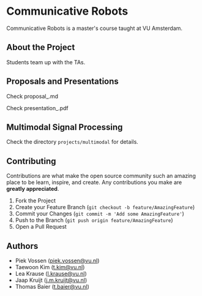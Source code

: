 # Communicative Robots

Communicative Robots is a master's course taught at VU Amsterdam.

## About the Project

Students team up with the TAs.

## Proposals and Presentations

Check proposal_<name>.md
  
Check presentation_<name>.pdf
  
## Multimodal Signal Processing

Check the directory `projects/multimodal` for details.

## Contributing

Contributions are what make the open source community such an amazing place to be learn, inspire, and create. Any contributions you make are **greatly appreciated**.

1. Fork the Project
2. Create your Feature Branch (`git checkout -b feature/AmazingFeature`)
3. Commit your Changes (`git commit -m 'Add some AmazingFeature'`)
4. Push to the Branch (`git push origin feature/AmazingFeature`)
5. Open a Pull Request

## Authors
* Piek Vossen (piek.vossen@vu.nl)
* Taewoon Kim (t.kim@vu.nl)
* Lea Krause (l.krause@vu.nl)
* Jaap Kruijt (j.m.kruijt@vu.nl)
* Thomas Baier (t.baier@vu.nl)
